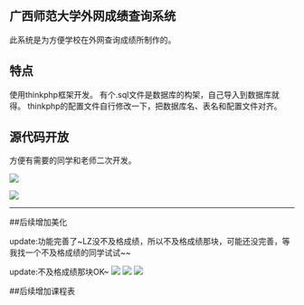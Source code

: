 ## 广西师范大学外网成绩查询系统

此系统是为方便学校在外网查询成绩所制作的。

## 特点

使用thinkphp框架开发。
有个.sql文件是数据库的构架，自己导入到数据库就得。
thinkphp的配置文件自行修改一下，把数据库名、表名和配置文件对齐。


## 源代码开放

方便有需要的同学和老师二次开发。

![](http://ww1.sinaimg.cn/large/6abd7c74gw1f03qgjtyesj211y0kg79e.jpg)


![](http://ww2.sinaimg.cn/large/6abd7c74gw1f03qhg7j7pj20us09aab8.jpg)
_________
##后续增加美化

update:功能完善了~LZ没不及格成绩，所以不及格成绩那块，可能还没完善，等我找一个不及格成绩的同学试试~~

update:不及格成绩那块OK~
![](http://ww1.sinaimg.cn/large/6abd7c74gw1f03x20237wj20x70gb780.jpg)
![](http://ww3.sinaimg.cn/large/6abd7c74gw1f03x27stmaj20wu05w74z.jpg)
![](http://ww2.sinaimg.cn/large/6abd7c74gw1f03x2ciii8j20wy074mxp.jpg)

##后续增加课程表